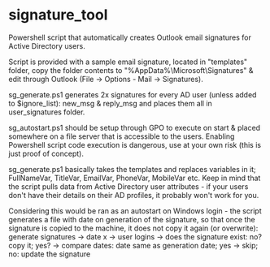 # signature_tool

Powershell script that automatically creates Outlook email signatures for Active Directory users.

Script is provided with a sample email signature, located in "templates" folder, copy the folder contents to "%AppData%\Microsoft\Signatures" & edit through Outlook (File -> Options - Mail -> Signatures).

sg_generate.ps1 generates 2x signatures for every AD user (unless added to $ignore_list): new_msg & reply_msg and places them all in user_signatures folder.

sg_autostart.ps1 should be setup through GPO to execute on start & placed somewhere on a file server that is accessible to the users. Enabling Powershell script code execution is dangerous, use at your own risk (this is just proof of concept).

sg_generate.ps1 basically takes the templates and replaces variables in it; FullNameVar, TitleVar, EmailVar, PhoneVar, MobileVar etc.
Keep in mind that the script pulls data from Active Directory user attributes - if your users don't have their details on their AD profiles, it probably won't work for you.

Considering this would be ran as an autostart on Windows login - the script generates a file with date on generation of the signature, so that once the signature is copied to the machine, it does not copy it again (or overwrite):
generate signatures -> date x -> user logins -> does the signature exist: no? copy it; yes? -> compare dates: date same as generation date; yes -> skip; no: update the signature
